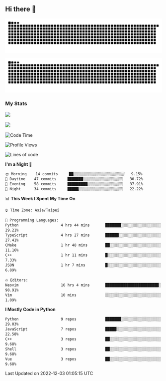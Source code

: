 ## Hi there 👋

<div align="center">

![GitHub Snake Light](https://raw.githubusercontent.com/CSY54/CSY54/snake/github-snake.svg#gh-light-mode-only)

![GitHub Snake dark](https://raw.githubusercontent.com/CSY54/CSY54/snake/github-snake-dark.svg#gh-dark-mode-only)

</div>

### My Stats

![](https://github-readme-stats.vercel.app/api?username=CSY54&theme=nord&show_icons=true)

![](https://github-readme-stats.vercel.app/api/top-langs/?username=CSY54&theme=nord&layout=compact&card_width=445)

<!--START_SECTION:waka-->
![Code Time](http://img.shields.io/badge/Code%20Time-1%2C379%20hrs%2055%20mins-blue)

![Profile Views](http://img.shields.io/badge/Profile%20Views-35-blue)

![Lines of code](https://img.shields.io/badge/From%20Hello%20World%20I%27ve%20Written-112%20Thousand%20lines%20of%20code-blue)

**I'm a Night 🦉** 

```text
🌞 Morning    14 commits     ██░░░░░░░░░░░░░░░░░░░░░░░   9.15% 
🌆 Daytime    47 commits     ███████░░░░░░░░░░░░░░░░░░   30.72% 
🌃 Evening    58 commits     █████████░░░░░░░░░░░░░░░░   37.91% 
🌙 Night      34 commits     █████░░░░░░░░░░░░░░░░░░░░   22.22%

```


📊 **This Week I Spent My Time On** 

```text
⌚︎ Time Zone: Asia/Taipei

💬 Programming Languages: 
Python                   4 hrs 44 mins       ███████░░░░░░░░░░░░░░░░░░   29.21% 
TypeScript               4 hrs 27 mins       ██████░░░░░░░░░░░░░░░░░░░   27.41% 
CMake                    1 hr 48 mins        ██░░░░░░░░░░░░░░░░░░░░░░░   11.16% 
C++                      1 hr 11 mins        █░░░░░░░░░░░░░░░░░░░░░░░░   7.33% 
JSON                     1 hr 7 mins         █░░░░░░░░░░░░░░░░░░░░░░░░   6.89%

🔥 Editors: 
Neovim                   16 hrs 4 mins       ████████████████████████░   98.91% 
Vim                      10 mins             ░░░░░░░░░░░░░░░░░░░░░░░░░   1.09%

```

**I Mostly Code in Python** 

```text
Python                   9 repos             ███████░░░░░░░░░░░░░░░░░░   29.03% 
JavaScript               7 repos             █████░░░░░░░░░░░░░░░░░░░░   22.58% 
C++                      3 repos             ██░░░░░░░░░░░░░░░░░░░░░░░   9.68% 
Shell                    3 repos             ██░░░░░░░░░░░░░░░░░░░░░░░   9.68% 
Vue                      3 repos             ██░░░░░░░░░░░░░░░░░░░░░░░   9.68%

```



 Last Updated on 2022-12-03 01:05:15 UTC
<!--END_SECTION:waka-->

<!--
**CSY54/CSY54** is a ✨ _special_ ✨ repository because its `README.md` (this file) appears on your GitHub profile.

Here are some ideas to get you started:

- 🔭 I’m currently working on ...
- 🌱 I’m currently learning ...
- 👯 I’m looking to collaborate on ...
- 🤔 I’m looking for help with ...
- 💬 Ask me about ...
- 📫 How to reach me: ...
- 😄 Pronouns: ...
- ⚡ Fun fact: ...
-->
